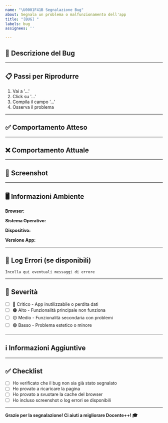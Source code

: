 ```yaml
---
name: "\U0001F41B Segnalazione Bug"
about: Segnala un problema o malfunzionamento dell'app
title: "[BUG] "
labels: bug
assignees: ''

---
```


## 🐛 Descrizione del Bug

<!-- Descrivi chiaramente il problema riscontrato -->



---

## 📋 Passi per Riprodurre

<!-- Elenca i passi per riprodurre il comportamento -->

1. Vai a '...'
2. Click su '...'
3. Compila il campo '...'
4. Osserva il problema

---

## ✅ Comportamento Atteso

<!-- Cosa ti aspettavi che accadesse? -->



---

## ❌ Comportamento Attuale

<!-- Cosa accade invece? -->



---

## 📸 Screenshot

<!-- Se possibile, aggiungi screenshot per aiutare a spiegare il problema -->



---

## 🖥️ Informazioni Ambiente

**Browser:**
<!-- es. Chrome 120, Firefox 121, Safari 17 -->

**Sistema Operativo:**
<!-- es. Windows 11, macOS 14, iOS 17, Android 13 -->

**Dispositivo:**
<!-- es. Desktop, iPhone 12, Samsung Galaxy S21 -->

**Versione App:**
<!-- Vai in Impostazioni per trovare la versione -->

---

## 📝 Log Errori (se disponibili)

<!-- Apri Console del browser (F12) e copia eventuali errori rossi -->

```
Incolla qui eventuali messaggi di errore
```

---

## 🔢 Severità

<!-- Quanto grave è questo bug? -->

- [ ] 🔴 Critico - App inutilizzabile o perdita dati
- [ ] 🟠 Alto - Funzionalità principale non funziona
- [ ] 🟡 Medio - Funzionalità secondaria con problemi
- [ ] 🟢 Basso - Problema estetico o minore

---

## ℹ️ Informazioni Aggiuntive

<!-- Qualsiasi altra informazione che potrebbe essere utile -->



---

## ✅ Checklist

- [ ] Ho verificato che il bug non sia già stato segnalato
- [ ] Ho provato a ricaricare la pagina
- [ ] Ho provato a svuotare la cache del browser
- [ ] Ho incluso screenshot o log errori se disponibili

---

**Grazie per la segnalazione! Ci aiuti a migliorare Docente++! 🎓**
